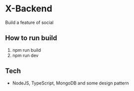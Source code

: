 # X-Backend

Build a feature of social

## How to run build

1. npm run build
2. npm run dev


## Tech
- NodeJS, TypeScript, MongoDB and some design pattern
